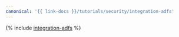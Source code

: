 ```yaml
---
canonical: '{{ link-docs }}/tutorials/security/integration-adfs'
---
```


{% include [integration-adfs](../../../_tutorials/security/integration-adfs.md) %}
